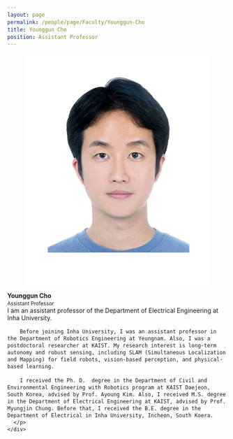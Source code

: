 ```yaml
---
layout: page
permalink: /people/page/Faculty/Younggun-Cho
title: Younggun Cho
position: Assistant Professor
---
```


<article class="media">
  <figure class="media-left">
    <p class="image is-128x128">
      <img src="/img/album/people/faculty/조영근_증명사진.jpg" alt="Younggun Cho">
    </p>
  </figure>
  <div class="media-content">
    <div class="content">
      <p>
        <strong>Younggun Cho</strong> <br>
        <small>Assistant Professor</small>
        <br>
        I am an assistant professor of the Department of Electrical Engineering at Inha University. 

        Before joining Inha University, I was an assistant professor in the Department of Robotics Engineering at Yeungnam. Also, I was a postdoctoral researcher at KAIST. My research interest is long-term autonomy and robust sensing, including SLAM (Simultaneous Localization and Mapping) for field robots, vision-based perception, and physical-based learning. 

        I received the Ph. D.  degree in the Department of Civil and Environmental Engineering with Robotics program at KAIST Daejeon, South Korea, advised by Prof. Ayoung Kim. Also, I received M.S. degree in the Department of Electrical Engineering at KAIST, advised by Prof. Myungjin Chung. Before that, I received the B.E. degree in the Department of Electrical in Inha University, Incheon, South Koera. 
      </p>
    </div>
  </div>
</article>

